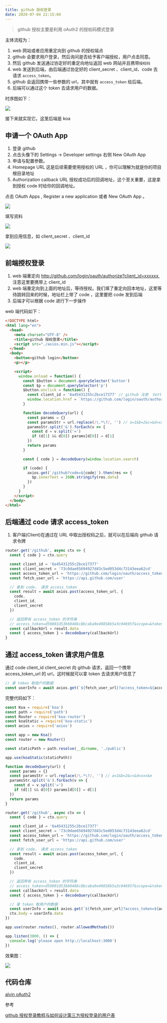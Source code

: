 ```yaml
---
title: github 授权登录
date: 2020-07-04 22:15:04
---
```


> github 授权主要是利用 oAuth2 的授权码模式登录

主体流程为：

1. web 网站或者应用重定向到 github 的授权端点
2. github 会要求用户登录，然后询问是否给予客户端授权，用户点击同意。
3. 然后 github 发送通过协定好的重定向地址返回 web 网站并且携带`授权码`
4. web 发送到后端，由后端通过协定好的 client_secret 、client_id、code 去请求 `access_token`。
5. github 会返回携带一些参数的 url，其中就有 `access_token` 给后端。
6. 后端可以通过这个 token 去请求用户的数据。

时序图如下：

![](https://gitee.com/alvin0216/cdn/raw/master/img/others/vscode/github-login.png)

接下来就实现它。这里后端是 koa

## 申请一个 OAuth App

1. 登录 github
2. 点击头像下的 Settings -> Developer settings 右侧 New OAuth App
3. 申请与配置参数。
4. Homepage URL 这是后续需要使用授权的 URL ，你可以理解为就是你的项目根目录地址
5. Authorization callback URL 授权成功后的回调地址，这个至关重要，这是拿到授权 code 时给你的回调地址。

<span class='orange'>点击 OAuth Apps , Register a new application 或者 New OAuth App 。</span>

![](https://gitee.com/alvin0216/cdn/raw/master/img/others/oauth2/github-new-auth-app.png)

<span class='orange'>填写资料</span>

<img src='https://gitee.com/alvin0216/cdn/raw/master/img/others/oauth2/github-app.png' class='small' />

<span class='orange'>拿到应用信息，如 client_secret 、client_id</span>

<img src='https://gitee.com/alvin0216/cdn/raw/master/img/others/oauth2/github-app-info.png' class='small' />

## 前端授权登录

1. web 端重定向 http://github.com/login/oauth/authorize?client_id=xxxxxx, 注意这里要携带上 client_id
2. web 端重定向到上面的地址后，等待授权。我们填了重定向回本地址，这里等待跳转回来的时候，地址栏上带了 code ，这里要把 code 发到后端
3. 后端才可以根据 code 进行下一步操作

web 端代码如下：

```html {18,34}
<!DOCTYPE html>
<html lang="en">
  <head>
    <meta charset="UTF-8" />
    <title>github 授权登录</title>
    <script src="./axios.min.js"></script>
  </head>
  <body>
    <button>github login</button>
    <p></p>

    <script>
      window.onload = function() {
        const $button = document.querySelector('button')
        const $p = document.querySelector('p')
        $button.onclick = function() {
          const client_id = '6a45431255c2bce17377' // github 注册  Settings -> Developer settings -> oAuth App 里拿
          window.location.href = `https://github.com/login/oauth/authorize?client_id=${client_id}`
        }

        function decodeQuery(url) {
          const params = {}
          const paramsStr = url.replace(/\.*\?/, '') // a=1&b=2&c=&d=xxx&e
          paramsStr.split('&').forEach(v => {
            const d = v.split('=')
            if (d[1] && d[0]) params[d[0]] = d[1]
          })
          return params
        }

        const { code } = decodeQuery(window.location.search)

        if (code) {
          axios.get(`/github?code=${code}`).then(res => {
            $p.innerText = JSON.stringify(res.data)
          })
        }
      }
    </script>
  </body>
</html>
```

## 后端通过 code 请求 access_token

1. 客户端(Client)在通过在 URL 中取出授权码之后，就可以在后端向 github 请求令牌

```js
router.get('/github', async ctx => {
  const { code } = ctx.query

  const client_id = '6a45431255c2bce17377'
  const client_secret = '73c0dae65694927d43c5ed053d4c73143eea62cd'
  const access_token_url = 'https://github.com/login/oauth/access_token'
  const fetch_user_url = 'https://api.github.com/user'

  // 拿到 code， 请求 access_token
  const result = await axios.post(access_token_url, {
    code,
    client_id,
    client_secret
  })

  // 返回带有 access_token 的字符串
  // access_token=d59801d53b60486c8bcaba9e49858b5a3c04695f&scope=&token_type=bearer
  const callbackUrl = result.data
  const { access_token } = decodeQuery(callbackUrl)
}
```

## 通过 access_token 请求用户信息

通过 code client_id client_secret 向 github 请求，返回一个携带 access_token_url 的 url，这时候就可以拿 token 去请求用户信息了

```js
// 拿 token 取用户的数据
const userInfo = await axios.get(`${fetch_user_url}?access_token=${access_token}`)
```

完整代码如下：

```js
const Koa = require('koa')
const path = require('path')
const Router = require('koa-router')
const koaStatic = require('koa-static')
const axios = require('axios')

const app = new Koa()
const router = new Router()

const staticPath = path.resolve(__dirname, './public')

app.use(koaStatic(staticPath))

function decodeQuery(url) {
  const params = {}
  const paramsStr = url.replace(/\.*\?/, '') // a=1&b=2&c=&d=xxx&e
  paramsStr.split('&').forEach(v => {
    const d = v.split('=')
    if (d[1] && d[0]) params[d[0]] = d[1]
  })
  return params
}

router.get('/github', async ctx => {
  const { code } = ctx.query

  const client_id = '6a45431255c2bce17377'
  const client_secret = '73c0dae65694927d43c5ed053d4c73143eea62cd'
  const access_token_url = 'https://github.com/login/oauth/access_token'
  const fetch_user_url = 'https://api.github.com/user'

  // 拿到 code， 请求 access_token
  const result = await axios.post(access_token_url, {
    code,
    client_id,
    client_secret
  })

  // 返回带有 access_token 的字符串
  // access_token=d59801d53b60486c8bcaba9e49858b5a3c04695f&scope=&token_type=bearer
  const callbackUrl = result.data
  const { access_token } = decodeQuery(callbackUrl)

  // 拿 token 取用户的数据
  const userInfo = await axios.get(`${fetch_user_url}?access_token=${access_token}`)
  ctx.body = userInfo.data
})

app.use(router.routes(), router.allowedMethods())

app.listen(3000, () => {
  console.log('please open http://localhost:3000')
})
```

效果图：

![](https://gitee.com/alvin0216/cdn/raw/master/img/others/oauth2/github-oauth2.png)

## 代码仓库

[alvin oAuth2](https://github.com/alvin0216/oAuth2)

参考

[github 授权登录教程与如何设计第三方授权登录的用户表](https://www.cnblogs.com/biaochenxuying/p/11484350.html)
